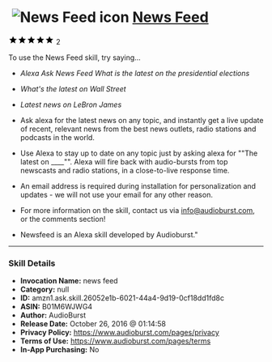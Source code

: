 # &nbsp;<img src="skill_icon" alt="News Feed icon" width="36"> [News Feed](http://alexa.amazon.com/#skills/amzn1.ask.skill.26052e1b-6021-44a4-9d19-0cf18dd1fd8c)
![5 stars](../../images/ic_star_black_18dp_1x.png)![5 stars](../../images/ic_star_black_18dp_1x.png)![5 stars](../../images/ic_star_black_18dp_1x.png)![5 stars](../../images/ic_star_black_18dp_1x.png)![5 stars](../../images/ic_star_black_18dp_1x.png) 2

To use the News Feed skill, try saying...

* *Alexa Ask News Feed What is the latest on the presidential elections*

* *What's the latest on Wall Street*

* *Latest news on LeBron James*

- Ask alexa for the latest news on any topic, and instantly get a live update of recent, relevant news from the best news outlets, radio stations and podcasts in the world.  
- Use Alexa to stay up to date on any topic just by asking alexa for ""The latest on ____"".  Alexa will fire back with audio-bursts from top newscasts and radio stations, in a close-to-live response time.

- An email address is required during installation for personalization and updates - we will not use your email for any other reason.
- For more information on the skill, contact us via info@audioburst.com, or the comments section!
- Newsfeed is an Alexa skill developed by Audioburst."

***

### Skill Details

* **Invocation Name:** news feed
* **Category:** null
* **ID:** amzn1.ask.skill.26052e1b-6021-44a4-9d19-0cf18dd1fd8c
* **ASIN:** B01M6WJWG4
* **Author:** AudioBurst
* **Release Date:** October 26, 2016 @ 01:14:58
* **Privacy Policy:** https://www.audioburst.com/pages/privacy
* **Terms of Use:** https://www.audioburst.com/pages/terms
* **In-App Purchasing:** No
